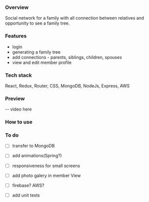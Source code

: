 ### Overview
Social network for a family with all connection between relatives and opportunity to see a family tree.

### Features
- login
- generating a family tree
- add connections - parents, siblings, children, spouses
- view and edit member profile

### Tech stack
React, Redux, Router, CSS,  MongoDB, NodeJs, Express, AWS

### Preview
-- video here

### How to use

### To do
- [ ] transfer to MongoDB
- [ ] add animations(Spring?)
- [ ] responsiveness for small screens
- [ ] add photo galery in member View
- [ ] firebase? AWS?
- [ ] add unit tests


